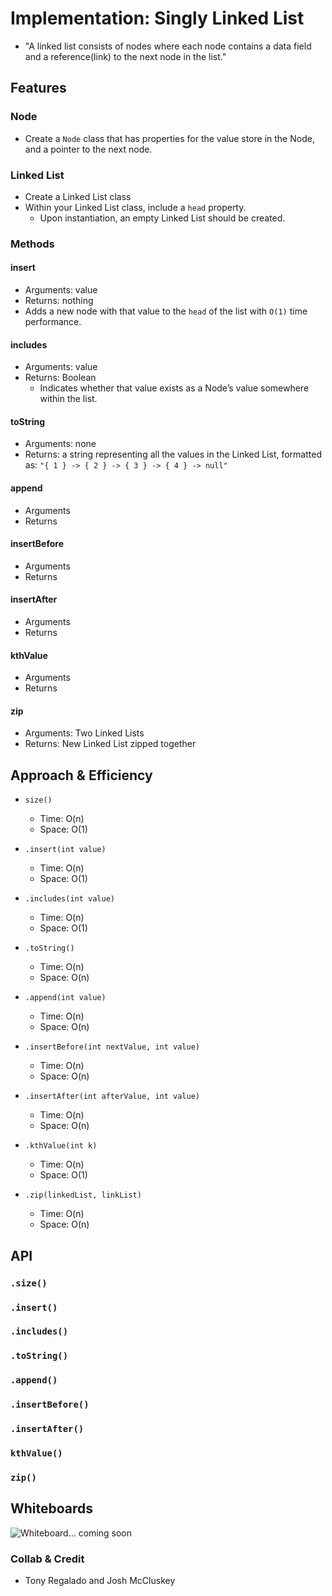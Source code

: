 # Implementation: Singly Linked List

- "A linked list consists of nodes where each node contains a data field and a reference(link) to the next node in the list."

## Features

### Node

- Create a `Node` class that has properties for the value store in the Node, and a pointer to the next node.

### Linked List

- Create a Linked List class
- Within your Linked List class, include a `head` property.
  - Upon instantiation, an empty Linked List should be created.

### Methods

#### insert

- Arguments: value
- Returns: nothing
- Adds a new node with that value to the `head` of the list with `O(1)` time performance.

#### includes

- Arguments: value
- Returns: Boolean
  - Indicates whether that value exists as a Node’s value somewhere within the list.

#### toString

- Arguments: none
- Returns: a string representing all the values in the Linked List, formatted as: `"{ 1 } -> { 2 } -> { 3 } -> { 4 } -> null"`

#### append

- Arguments
- Returns

#### insertBefore

- Arguments
- Returns

#### insertAfter

- Arguments
- Returns

#### kthValue

- Arguments
- Returns

#### zip

- Arguments: Two Linked Lists
- Returns: New Linked List zipped together


## Approach & Efficiency

- `size()`
  - Time: O(n)
  - Space: O(1)

- `.insert(int value)`
  - Time: O(n)
  - Space: O(1)

- `.includes(int value)`
  - Time: O(n)
  - Space: O(1)

- `.toString()`
  - Time: O(n)
  - Space: O(n)

- `.append(int value)`
  - Time: O(n)
  - Space: O(n)

- `.insertBefore(int nextValue, int value)`
  - Time: O(n)
  - Space: O(n)

- `.insertAfter(int afterValue, int value)`
  - Time: O(n)
  - Space: O(n)

- `.kthValue(int k)`
  - Time: O(n)
  - Space: O(1)

- `.zip(linkedList, linkList)`
  - Time: O(n)
  - Space: O(n)

## API

### `.size()`

### `.insert()`

### `.includes()`

### `.toString()`

### `.append()`

### `.insertBefore()`

### `.insertAfter()`

### `kthValue()`

### `zip()`

## Whiteboards

![Whiteboard... coming soon](/java/datastructures/lib/src/main/java/assets/linkedList.PNG)

### Collab & Credit

- Tony Regalado and Josh McCluskey


